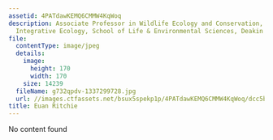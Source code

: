 ```yaml
---
assetid: 4PATdawKEMQ6CMMW4KqWoq
description: Associate Professor in Wildlife Ecology and Conservation, Centre for
  Integrative Ecology, School of Life & Environmental Sciences, Deakin University
file:
  contentType: image/jpeg
  details:
    image:
      height: 170
      width: 170
    size: 14239
  fileName: g732qpdv-1337299728.jpg
  url: //images.ctfassets.net/bsux5spekp1p/4PATdawKEMQ6CMMW4KqWoq/dcc5bc34799bfd27c2397a09e887e5af/g732qpdv-1337299728.jpg
title: Euan Ritchie
---
```

No content found